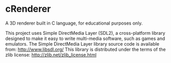 # cRenderer
A 3D renderer built in C language, for educational purposes only. 

This project uses Simple DirectMedia Layer (SDL2), a cross-platform 
library designed to make it easy to write multi-media software, 
such as games and emulators.
The Simple DirectMedia Layer library source code is available from: 
http://www.libsdl.org/
This library is distributed under the terms of the zlib license: 
http://zlib.net/zlib_license.html

